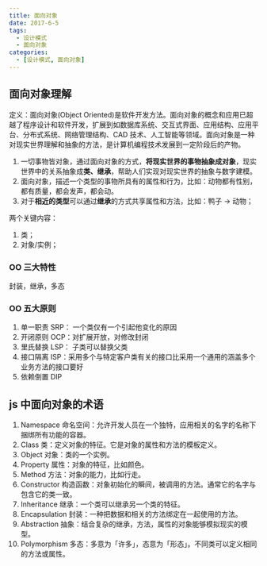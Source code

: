 ```yaml
---
title: 面向对象
date: 2017-6-5
tags:
  - 设计模式
  - 面向对象
categories:
  - [设计模式, 面向对象]
---
```


## 面向对象理解

定义：面向对象(Object Oriented)是软件开发方法。面向对象的概念和应用已超越了程序设计和软件开发，扩展到如数据库系统、交互式界面、应用结构、应用平台、分布式系统、网络管理结构、CAD 技术、人工智能等领域。面向对象是一种对现实世界理解和抽象的方法，是计算机编程技术发展到一定阶段后的产物。

1. 一切事物皆对象，通过面向对象的方式，**将现实世界的事物抽象成对象**，现实世界中的关系抽象成**类、继承**，帮助人们实现对现实世界的抽象与数字建模。
2. 面向对象，描述一个类型的事物所具有的属性和行为，比如：动物都有性别，都有质量，都会发声，都会动。
3. 对于**相近的类型**可以通过**继承**的方式共享属性和方法，比如：鸭子 -> 动物；

两个关键内容：

1. 类；
2. 对象/实例；

### OO 三大特性

封装，继承，多态

### OO 五大原则

1. 单一职责 SRP： 一个类仅有一个引起他变化的原因
2. 开闭原则 OCP：对扩展开放，对修改封闭
3. 里氏替换 LSP： 子类可以替换父类
4. 接口隔离 ISP：采用多个与特定客户类有关的接口比采用一个通用的涵盖多个业务方法的接口要好
5. 依赖倒置 DIP

## js 中面向对象的术语

1. Namespace 命名空间：允许开发人员在一个独特，应用相关的名字的名称下捆绑所有功能的容器。
2. Class 类：定义对象的特征。它是对象的属性和方法的模板定义。
3. Object 对象：类的一个实例。
4. Property 属性：对象的特征，比如颜色。
5. Method 方法：对象的能力，比如行走。
6. Constructor 构造函数：对象初始化的瞬间，被调用的方法。通常它的名字与包含它的类一致。
7. Inheritance 继承：一个类可以继承另一个类的特征。
8. Encapsulation 封装：一种把数据和相关的方法绑定在一起使用的方法。
9. Abstraction 抽象：结合复杂的继承，方法，属性的对象能够模拟现实的模型。
10. Polymorphism 多态：多意为「许多」，态意为「形态」。不同类可以定义相同的方法或属性。
